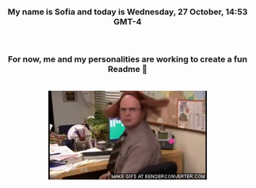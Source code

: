 


<div align="center">
<h3 >My name is Sofia and today is Wednesday, 27 October, 14:53 GMT-4</h3><br>
<h3 >For now, me and my personalities are working to create a fun Readme 👋
</h3><br>
<img src='img/dwight.gif' alt='working...'/>
</div>
